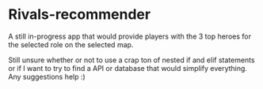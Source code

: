 # Rivals-recommender
A still in-progress app that would provide players with the 3 top heroes for the selected role on the selected map.

Still unsure whether or not to use a crap ton of nested if and elif statements or if I want to try to find a API or database that would simplify everything. 
Any suggestions help :)
